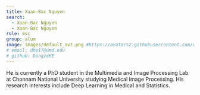 ```yaml
---
title: Xuan-Bac Nguyen
search:
  - Xuan-Bac Nguyen
  - Xuan-Bac Nguyen
role: msc
group: alum
image: images/default_avt.png #https://avatars2.githubusercontent.com/u/32473855?s=460&u=3e2770f872817bc790c2c03acd41bfec7dfc72cb&v=4
# email: dhe17@umd.edu
# github: DongzeHE
---
```

 
He is currently a PhD student in the Multimedia and Image Processing Lab at Chonnam National University studying Medical Image Processing. His research interests include Deep Learning in Medical and Statistics.

